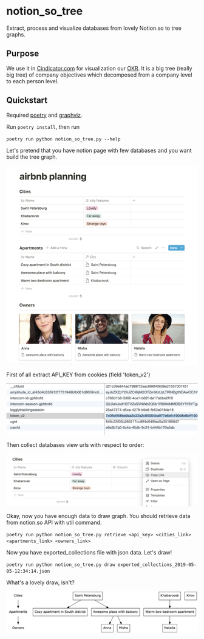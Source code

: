 # notion_so_tree
Extract, process and visualize databases from lovely Notion.so to tree graphs.

## Purpose
We use it in [Cindicator.com](https://cindicator.com) for visualization our [OKR](https://en.wikipedia.org/wiki/OKR).
 It is a big tree (really big tree) of company objectives which decomposed from a company level to each person level.  

## Quickstart
Required [poetry](https://github.com/sdispater/poetry#installation) and [graphviz](https://www.graphviz.org/download/).

Run `poetry install`, then run
 
`poetry run python notion_so_tree.py --help`

Let's pretend that you have notion page with few databases and you want build the tree graph.

![Notion page example](./assets/notion_example.png)

First of all extract API_KEY from cookies (field 'token_v2')

![Cookie example](./assets/cookie_example.png)

Then collect databases view urls with respect to order:

![Views example](./assets/views_example.png)

Okay, now you have enough data to draw graph. You should retrieve data 
from notion.so API with util command.

`poetry run python notion_so_tree.py retrieve <api_key> <cities_link> <apartments_link> <owners_link>`

Now you have exported_collections file with json data. Let's draw!

`poetry run python notion_so_tree.py draw exported_collections_2019-05-05-12:34:14.json`

What's a lovely draw, isn't?

![Tree visualization example](./assets/tree_example.png)

